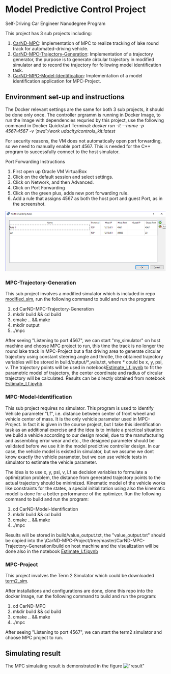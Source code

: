# Model Predictive Control Project
Self-Driving Car Engineer Nanodegree Program

This project has 3 sub projects including:
1. [CarND-MPC](https://github.com/RuoyuLi92/CarND-MPC-Project/tree/master/CarND-MPC): Implementation of MPC to realize tracking of lake round track for automated-driving vehicle.
2. [CarND-MPC-Trajectory-Generation](https://github.com/RuoyuLi92/CarND-MPC-Project/tree/master/CarND-MPC-Trajectory-Generation): Implementation of a trajectory generator, the purpose is to generate circular trajectory in modified simulator and to record the trajectory for following model identification task. 
3. [CarND-MPC-Model-Identification](https://github.com/RuoyuLi92/CarND-MPC-Project/tree/master/CarND-MPC-Model-Identification): Implementation of a model identification application for MPC-Project.
	
## Environment set-up and instructions
The Docker relevant settings are the same for both 3 sub projects, it should be done only once. The controller prgramm is running in Docker Image, to run the Image with dependencies requried by this project, use the following command in Docker Quickstart Terminal:
_docker run -it --name <yourNameHere> -p 4567:4567 -v ‘pwd’:/work udacity/controls_kit:latest_

For security reasons, the VM does not automatically open port forwarding, so we need to manually enable port 4567. This is needed for the C++ program to successfully connect to the host simulator.

Port Forwarding Instructions
1. First open up Oracle VM VirtualBox
2. Click on the default session and select settings.
3. Click on Network, and then Advanced.
4. Click on Port Forwarding
5. Click on the green plus, adds new port forwarding rule.
6. Add a rule that assigns 4567 as both the host port and guest Port, as in the screenshot.

!["port-forward setting"](port-forward.png)

### MPC-Trajectory-Generation
This sub project involves a modified simulator which is included in repo [modified_sim](https://github.com/RuoyuLi92/CarND-MPC-Project/blob/master/modified_simulator.rar), run the following command to build and run the program:
 1. cd CarND-MPC-Trajectory-Generation
 2. mkdir build && cd build
 3. cmake .. && make
 4. mkdir output
 5. ./mpc

After seeing "Listening to port 4567", we can start "my_simulator" on host machine and choose MPC project to run, this time the track is no longer the round lake track in MPC-Project but a flat driving area
to generate circular trajectory using constant steering angle and throtle, the obtained trajectory variables will be stored in build/output/\*_vals.txt, where \* could be x, y, psi, v. The trajectory points will be used in
notebook[Estimate_Lf.ipynb](https://github.com/RuoyuLi92/CarND-MPC-Project/blob/master/CarND-MPC-Trajectory-Generation/jupyter/Estimate_Lf.ipynb) to fit the parametric model of trajectory, the center coordinate and radius of circular trajectory will be calculated. Results can be directly obtained from notebook [Estimate_Lf.ipyhb](https://github.com/RuoyuLi92/CarND-MPC-Project/blob/master/CarND-MPC-Trajectory-Generation/jupyter/Estimate_Lf.ipynb).

### MPC-Model-Identification
This sub project requires no simulator. This program is used to identify Vehicle parameter "Lf", i.e. distance between center of front wheel and vehicle center of mass. It is the only vehicle parameter used in MPC-Project. In
fact it is given in the course project, but I take this identification task as an additional exercise and the idea is to imitate a practical situation: we build a vehicle according to our design model, due to the manufacturing
and assembling error wear and etc., the designed parameter should be validated before we use it in the model predictive controller design. In our case, the vehicle model is existed in simulator, but we assume we dont know
exactly the vehicle parameter, but we can use vehicle tests in simulator to estimate the vehicle parameter.

The idea is to use x, y, psi, v, Lf as decision variables to formulate a optimization problem, the distance from generated trajectory points to the actual trajectory should be minimized. Kinematic model of the vehicle works
like constraints for the states, a special initialization using also the kinematic model is done for a better performance of the optimizer. Run the following command to build and run the program:

 1. cd CarND-Model-Identification
 2. mkdir build && cd build
 3. cmake .. && make
 4. ./mpc

Results will be stored in build/value_output.txt, the "value_output.txt" should be copied into the \CarND-MPC-Project/tree/master/CarND-MPC-Trajectory-Generation/build on host machine and the visualization will be done also in the notebook [Estimate_Lf.ipynb](https://github.com/RuoyuLi92/CarND-MPC-Project/blob/master/CarND-MPC-Trajectory-Generation/jupyter/Estimate_Lf.ipynb)

### MPC-Project
This project involves the Term 2 Simulator which could be downloaded [term2_sim](https://github.com/udacity/self-driving-car-sim/releases).

After installations and configurations are done, clone this repo into the docker Image, run the following command to build and run the program:
 1. cd CarND-MPC
 2. mkdir build && cd build
 3. cmake .. && make
 4. ./mpc

After seeing "Listening to port 4567", we can start the term2 simulator and choose MPC project to run.

## Simulating result
The MPC simulating result is demonstrated in the figure
!["result"](Udacity_cut_half.gif)
